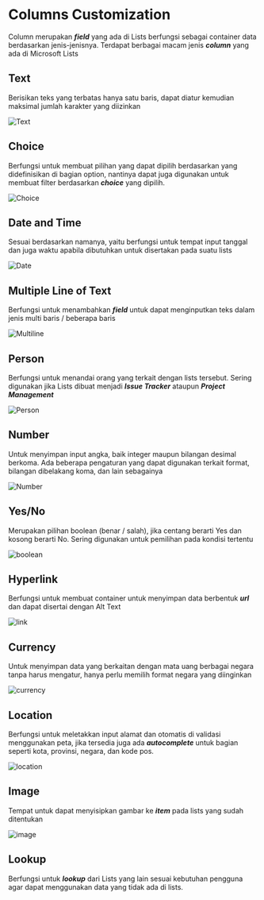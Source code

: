 # Columns Customization

Column merupakan ***field*** yang ada di Lists berfungsi sebagai container data berdasarkan jenis-jenisnya. Terdapat berbagai macam jenis ***column*** yang ada di Microsoft Lists

## Text

Berisikan teks yang terbatas hanya satu baris, dapat diatur kemudian maksimal jumlah karakter yang diizinkan

![Text](/customization/text.png)

## Choice

Berfungsi untuk membuat pilihan yang dapat dipilih berdasarkan yang didefinisikan di bagian option, nantinya dapat juga digunakan untuk membuat filter berdasarkan ***choice*** yang dipilih.

![Choice](/customization/choice.png)

## Date and Time

Sesuai berdasarkan namanya, yaitu berfungsi untuk tempat input tanggal dan juga waktu apabila dibutuhkan untuk disertakan pada suatu lists

![Date](/customization/date.png)

## Multiple Line of Text

Berfungsi untuk menambahkan ***field*** untuk dapat menginputkan teks dalam jenis multi baris / beberapa baris

![Multiline](/customization/multiline.png)

## Person

Berfungsi untuk menandai orang yang terkait dengan lists tersebut. Sering digunakan jika Lists dibuat menjadi ***Issue Tracker*** ataupun ***Project Management***

![Person](/customization/person.png)

## Number

Untuk menyimpan input angka, baik integer maupun bilangan desimal berkoma. Ada beberapa pengaturan yang dapat digunakan terkait format, bilangan dibelakang koma, dan lain sebagainya

![Number](/customization/number.png)

## Yes/No

Merupakan pilihan boolean (benar / salah), jika centang berarti Yes dan kosong berarti No. Sering digunakan untuk pemilihan pada kondisi tertentu

![boolean](/customization/boolean.png)

## Hyperlink

Berfungsi untuk membuat container untuk menyimpan data berbentuk ***url*** dan dapat disertai dengan Alt Text

![link](/customization/link.png)

## Currency

Untuk menyimpan data yang berkaitan dengan mata uang berbagai negara tanpa harus mengatur, hanya perlu memilih format negara yang diinginkan

![currency](/customization/currency.png)

## Location

Berfungsi untuk meletakkan input alamat dan otomatis di validasi menggunakan peta, jika tersedia juga ada ***autocomplete*** untuk bagian seperti kota, provinsi, negara, dan kode pos.

![location](/customization/location.png)

## Image

Tempat untuk dapat menyisipkan gambar ke ***item*** pada lists yang sudah ditentukan

![image](/customization/image.png)

## Lookup

Berfungsi untuk ***lookup*** dari Lists yang lain sesuai kebutuhan pengguna agar dapat menggunakan data yang tidak ada di lists.